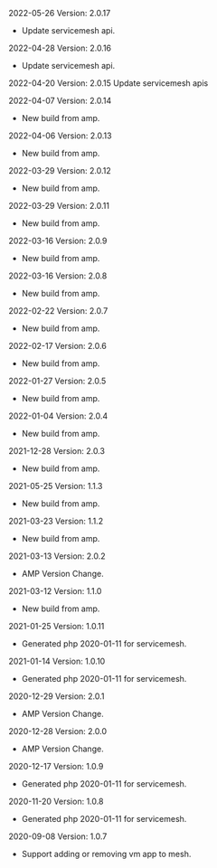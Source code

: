 2022-05-26 Version: 2.0.17
- Update servicemesh api.

2022-04-28 Version: 2.0.16
- Update servicemesh api.

2022-04-20 Version: 2.0.15
Update servicemesh apis

2022-04-07 Version: 2.0.14
- New build from amp.


2022-04-06 Version: 2.0.13
- New build from amp.


2022-03-29 Version: 2.0.12
- New build from amp.


2022-03-29 Version: 2.0.11
- New build from amp.


2022-03-16 Version: 2.0.9
- New build from amp.


2022-03-16 Version: 2.0.8
- New build from amp.


2022-02-22 Version: 2.0.7
- New build from amp.


2022-02-17 Version: 2.0.6
- New build from amp.


2022-01-27 Version: 2.0.5
- New build from amp.


2022-01-04 Version: 2.0.4
- New build from amp.


2021-12-28 Version: 2.0.3
- New build from amp.


2021-05-25 Version: 1.1.3
- New build from amp.


2021-03-23 Version: 1.1.2
- New build from amp.


2021-03-13 Version: 2.0.2
- AMP Version Change.

2021-03-12 Version: 1.1.0
- New build from amp.


2021-01-25 Version: 1.0.11
- Generated php 2020-01-11 for servicemesh.

2021-01-14 Version: 1.0.10
- Generated php 2020-01-11 for servicemesh.

2020-12-29 Version: 2.0.1
- AMP Version Change.

2020-12-28 Version: 2.0.0
- AMP Version Change.

2020-12-17 Version: 1.0.9
- Generated php 2020-01-11 for servicemesh.

2020-11-20 Version: 1.0.8
- Generated php 2020-01-11 for servicemesh.

2020-09-08 Version: 1.0.7
- Support adding or removing vm app to mesh.

